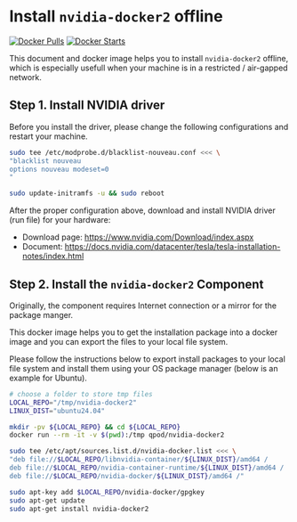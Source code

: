 # Install `nvidia-docker2` offline

[![Docker Pulls](https://img.shields.io/docker/pulls/qpod/nvidia-docker2.svg)](https://hub.docker.com/r/qpod/nvidia-docker2)
[![Docker Starts](https://img.shields.io/docker/stars/qpod/nvidia-docker2.svg)](https://hub.docker.com/r/qpod/nvidia-docker2)

This document and docker image helps you to install `nvidia-docker2` offline, which is especially usefull when your machine is in a restricted / air-gapped network.

## Step 1. Install NVIDIA driver

Before you install the driver, please change the following configurations and restart your machine.

```bash
sudo tee /etc/modprobe.d/blacklist-nouveau.conf <<< \
"blacklist nouveau
options nouveau modeset=0
"

sudo update-initramfs -u && sudo reboot
```

After the proper configuration above, download and install NVIDIA driver (run file) for your hardware:

- Download page: https://www.nvidia.com/Download/index.aspx
- Document: https://docs.nvidia.com/datacenter/tesla/tesla-installation-notes/index.html

## Step 2. Install the `nvidia-docker2` Component

Originally, the component requires Internet connection or a mirror for the package manger.

This docker image helps you to get the installation package into a docker image and you can export the files to your local file system.

Please follow the instructions below to export install packages to your local file system and install them using your OS package manager (below is an example for Ubuntu).

```bash
# choose a folder to store tmp files
LOCAL_REPO="/tmp/nvidia-docker2"
LINUX_DIST="ubuntu24.04"

mkdir -pv ${LOCAL_REPO} && cd ${LOCAL_REPO}
docker run --rm -it -v $(pwd):/tmp qpod/nvidia-docker2

sudo tee /etc/apt/sources.list.d/nvidia-docker.list <<< \
"deb file://$LOCAL_REPO/libnvidia-container/${LINUX_DIST}/amd64 /
deb file://$LOCAL_REPO/nvidia-container-runtime/${LINUX_DIST}/amd64 /
deb file://$LOCAL_REPO/nvidia-docker/${LINUX_DIST}/amd64 /"

sudo apt-key add $LOCAL_REPO/nvidia-docker/gpgkey
sudo apt-get update
sudo apt-get install nvidia-docker2
```
